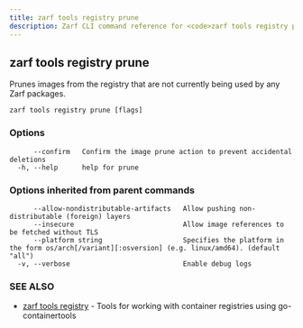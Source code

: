 ```yaml
---
title: zarf tools registry prune
description: Zarf CLI command reference for <code>zarf tools registry prune</code>.
---
```


## zarf tools registry prune

Prunes images from the registry that are not currently being used by any Zarf packages.

```
zarf tools registry prune [flags]
```

### Options

```
      --confirm   Confirm the image prune action to prevent accidental deletions
  -h, --help      help for prune
```

### Options inherited from parent commands

```
      --allow-nondistributable-artifacts   Allow pushing non-distributable (foreign) layers
      --insecure                           Allow image references to be fetched without TLS
      --platform string                    Specifies the platform in the form os/arch[/variant][:osversion] (e.g. linux/amd64). (default "all")
  -v, --verbose                            Enable debug logs
```

### SEE ALSO

* [zarf tools registry](/cli/commands/zarf_tools_registry/)	 - Tools for working with container registries using go-containertools
